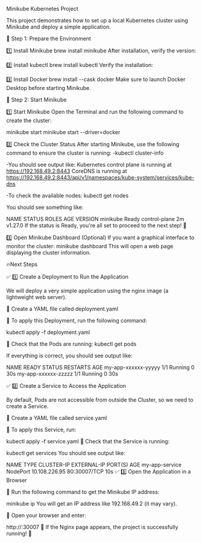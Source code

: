 Minikube Kubernetes Project

This project demonstrates how to set up a local Kubernetes cluster using Minikube and deploy a simple application.

📌 Step 1: Prepare the Environment


1️⃣ Install Minikube
brew install minikube
After installation, verify the version:

2️⃣ Install kubectl
brew install kubectl
Verify the installation:

3️⃣ Install Docker
brew install --cask docker
Make sure to launch Docker Desktop before starting Minikube.

📌 Step 2: Start Minikube

1️⃣ Start Minikube
Open the Terminal and run the following command to create the cluster:

minikube start
minikube start --driver=docker


2️⃣ Check the Cluster Status
After starting Minikube, use the following command to ensure the cluster is running:
-kubectl cluster-info

-You should see output like:
Kubernetes control plane is running at https://192.168.49.2:8443
CoreDNS is running at https://192.168.49.2:8443/api/v1/namespaces/kube-system/services/kube-dns

-To check the available nodes:
kubectl get nodes

You should see something like:

NAME       STATUS   ROLES           AGE   VERSION
minikube   Ready    control-plane   2m    v1.27.0
If the status is Ready, you're all set to proceed to the next step! 🎉

3️⃣ Open Minikube Dashboard (Optional)
If you want a graphical interface to monitor the cluster:
minikube dashboard
This will open a web page displaying the cluster information.

🔥Next Steps

✅ 1️⃣ Create a Deployment to Run the Application

We will deploy a very simple application using the nginx image (a lightweight web server).

📌 Create a YAML file called deployment.yaml 

📌 To apply this Deployment, run the following command:

kubectl apply -f deployment.yaml

📌 Check that the Pods are running:
kubectl get pods

If everything is correct, you should see output like:

NAME                        READY   STATUS    RESTARTS   AGE
my-app-xxxxxx-yyyyy         1/1     Running   0          30s
my-app-xxxxxx-zzzzz         1/1     Running   0          30s

✅ 2️⃣ Create a Service to Access the Application

By default, Pods are not accessible from outside the Cluster, so we need to create a Service.

📌 Create a YAML file called service.yaml

📌 To apply this Service, run:

kubectl apply -f service.yaml
📌 Check that the Service is running:

kubectl get services
You should see output like:

NAME              TYPE        CLUSTER-IP       EXTERNAL-IP   PORT(S)        AGE
my-app-service   NodePort    10.108.226.95    <none>        80:30007/TCP   10s
✅ 3️⃣ Open the Application in a Browser

📌 Run the following command to get the Minikube IP address:

minikube ip
You will get an IP address like 192.168.49.2 (it may vary).

📌 Open your browser and enter:

http://<minikube-ip>:30007
🚀 If the Nginx page appears, the project is successfully running! 🎉
